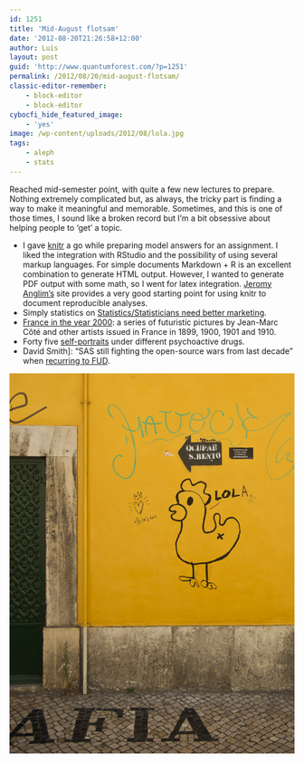 ```yaml
---
id: 1251
title: 'Mid-August flotsam'
date: '2012-08-20T21:26:58+12:00'
author: Luis
layout: post
guid: 'http://www.quantumforest.com/?p=1251'
permalink: /2012/08/20/mid-august-flotsam/
classic-editor-remember:
    - block-editor
    - block-editor
cybocfi_hide_featured_image:
    - 'yes'
image: /wp-content/uploads/2012/08/lola.jpg
tags:
    - aleph
    - stats
---
```


Reached mid-semester point, with quite a few new lectures to prepare. Nothing extremely complicated but, as always, the tricky part is finding a way to make it meaningful and memorable. Sometimes, and this is one of those times, I sound like a broken record but I’m a bit obsessive about helping people to ‘get’ a topic.

- I gave [knitr](http://yihui.name/knitr/) a go while preparing model answers for an assignment. I liked the integration with RStudio and the possibility of using several markup languages. For simple documents Markdown + R is an excellent combination to generate HTML output. However, I wanted to generate PDF output with some math, so I went for latex integration. [Jeromy Anglim’s](http://jeromyanglim.blogspot.com) site provides a very good starting point for using knitr to document reproducible analyses.
- Simply statistics on [Statistics/Statisticians need better marketing](https://web.archive.org/web/20121016003025/http://simplystatistics.org/post/29407938554/statistics-statisticians-need-better-marketing).
- [France in the year 2000](https://web.archive.org/web/20121003071408/https://publicdomainreview.org/2012/06/30/france-in-the-year-2000-1899-1910/): a series of futuristic pictures by Jean-Marc Côté and other artists issued in France in 1899, 1900, 1901 and 1910.
- Forty five [self-portraits](http://thechive.com/2012/08/09/self-portraits-done-to-a-different-drug-every-day-45-photos/) under different psychoactive drugs.
- David Smith]: “SAS still fighting the open-source wars from last decade” when [recurring to FUD](https://web.archive.org/web/20130201182042/https://www.allanalytics.com/author.asp?section_id=1408&doc_id=249105).

![Gratuitous picture: Lola, Lisbon](/assets/images/lola.jpg)